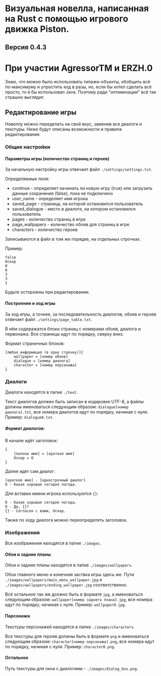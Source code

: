 # Визуальная новелла, написанная на Rust с помощью игрового движка Piston.
## Версия 0.4.3
# При участии AgressorTM и ERZH.0

Знаю, что можно было использовать типажи-объекты, обобщить всё по-максимуму и упростить код в разы, но, если бы хотел сделать всё просто, то я бы использовал Java. Поэтому ради "оптимизации" всё так страшно выглядит.

## Редактирование игры

Новеллу можно переделать на свой вкус, заменив все диалоги и текстуры. Ниже будут описаны возможности и правила редактирования.

### Общие настройки

#### Параметры игры (количество страниц и героев)

За начальную настройку игры отвечает файл `./settings/settings.txt`.

Определяемые поля:
 - continue - определяет начинать ли новую игру (true) или загрузить данные сохранения (false), пока не подключено
 - user_name - определяет имя игрока
 - saved_page - страница, на которой остановился пользователь
 - saved_dialogue - место в диалоге, на котором остановился пользователь
 - pages - количество страниц в игре
 - page_wallpapers - количество обоев для страниц в игре
 - characters - количество героев

Записываются в файл в том же порядке, на отдельных строчках.

Пример:
```
false
Оскар
0
0
3
3
1
```

Будьте осторожны при редактировании.

#### Построение и ход игры

За ход игры, а точнее, за последовательность диалогов, обоев и героев отвечает файл `./settings/page_table.txt`.

В нём содеражатся блоки страниц с номерами обоев, диалога и первонажа. Все страницы идут по порядку, сверху вниз.

Формат страничных блоков:

```
[любая информация (в одну строчку)]{
    wallpaper = [номер обоев]
    dialogue = [номер диалога]
    character = [номер персонажа]
}
```


### Диалоги

Диалоги находятся в папке `./text`.


Текст диалогов должен быть записан в кодировке UTF-8, а файлы должны именоваться следующим образом: `dialogue[номер диалога].txt`, все номера диалогов идут по порядку, начиная с нуля.
Пример: `dialogue0.txt`.

##### Формат диалогов:
В начале идёт заголовок:
```
{
    [полное имя] = [краткое имя]
    Оскар = О
}
```
Далее идёт сам диалог:
```
[краткое имя] - [однострочный диалог]
О - Какая хорошая сегодня погода.
```

Для вставки имени игрока используются `{}`:
```
О - Какая хорошая сегодня погода.
O - Да, {}?
{} - Согласен с вами, Оскар.
```


Также по ходу диалога можно переопределять заголовок.

### Изображения

Все изображения находятся в папке `./images`.

#### Обои и задние планы

Обои и задние планы находятся в папке `./images/wallpapers`.

Обои главного меню и конечная заствка игры здесь же. Пути `./images/wallpapers/main_menu_wallpaper.jpg` и `./images/wallpapers/ending_wallpaper.jpg` соответственно.

Всё остальное так же должно быть в формате `jpg`, а именоваться следующим образом: `wallpaper[номер заднего плана].jpg`, все номера идут по порядку, начиная с нуля.
Пример: `wallpaper0.jpg`.

#### Парсонажи

Текстуры персонажей находятся в папке `./images/characters`.

Все текстуры для героев должны быть в формате `png` и именоваться следующим образом: `character[номер персонажа].png`, все номера идут по порядку, начиная с нуля.
Пример: `character0.png`.

#### Остальное

Путь текстуры для окна с диалогими - `./images/dialog_box.png`.
